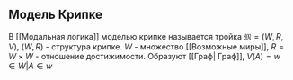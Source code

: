 ## Модель Крипке 
В [[Модальная логика]] моделью крипке называется тройка 
$\mathfrak{M} = (W, R, V)$, $(W, R)$ - структура крипке. $W$ - множество [[Возможные миры]], $R = W\times W$ - отношение достижимости. Образуют [[Граф| Граф]], $V(A) = {w \in W | A \in w}$

